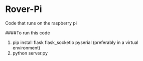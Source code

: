 # Rover-Pi
Code that runs on the raspberry pi

####To run this code
1. pip install flask flask_socketio pyserial (preferably in a virtual environment)
2. python server.py
